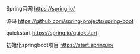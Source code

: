 Spring官网
https://spring.io/

源码
https://github.com/spring-projects/spring-boot

quickstart
https://spring.io/quickstart

初始化springboot项目
https://start.spring.io/